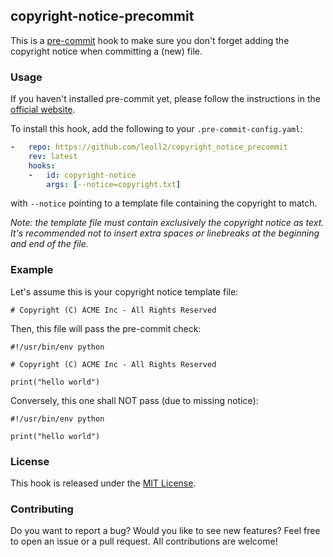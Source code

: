 ## copyright-notice-precommit

This is a [pre-commit](https://pre-commit.com/) hook to make sure you don't forget adding the copyright notice when committing a (new) file.

### Usage

If you haven't installed pre-commit yet, please follow the instructions in the [official website](https://pre-commit.com/#install).

To install this hook, add the following to your `.pre-commit-config.yaml`:
```yaml
-   repo: https://github.com/leoll2/copyright_notice_precommit
    rev: latest
    hooks:
    -   id: copyright-notice
        args: [--notice=copyright.txt]
```
with `--notice` pointing to a template file containing the copyright to match.

*Note: the template file must contain exclusively the copyright notice as text.
It's recommended not to insert extra spaces or linebreaks at the beginning and end of the file.*

### Example

Let's assume this is your copyright notice template file:
```
# Copyright (C) ACME Inc - All Rights Reserved
```
Then, this file will pass the pre-commit check:
```
#!/usr/bin/env python

# Copyright (C) ACME Inc - All Rights Reserved

print("hello world")
```
Conversely, this one shall NOT pass (due to missing notice):
```
#!/usr/bin/env python

print("hello world")
```

### License

This hook is released under the [MIT License](LICENSE).

### Contributing

Do you want to report a bug? Would you like to see new features?
Feel free to open an issue or a pull request. All contributions are welcome!
